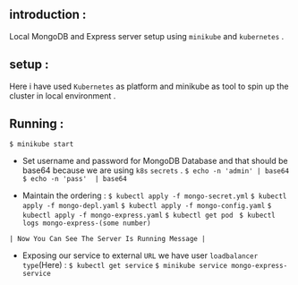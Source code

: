 ## introduction :
Local MongoDB and Express server setup using `minikube` and `kubernetes` .

## setup :
Here i have used `Kubernetes` as platform and minikube as tool to spin up the cluster in local environment .

## Running :
```$ minikube start```

* Set username and password for MongoDB Database and that should be base64 because we are using `k8s` `secrets` .
```$ echo -n 'admin' | base64```
```$ echo -n 'pass'  | base64```

* Maintain the ordering :
```$ kubectl apply -f mongo-secret.yml```
```$ kubectl apply -f mongo-depl.yaml```
```$ kubectl apply -f mongo-config.yaml```
```$ kubectl apply -f mongo-express.yaml```
```$ kubectl get pod ```
```$ kubectl logs mongo-express-(some number)```

```
| Now You Can See The Server Is Running Message |
```

* Exposing our service to external `URL` we have user `loadbalancer type`(Here) :
```$ kubectl get service```
```$ minikube service mongo-express-service```
